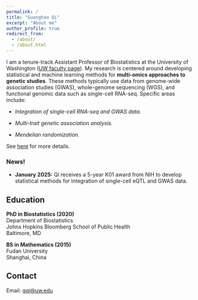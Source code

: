```yaml
---
permalink: /
title: "Guanghao Qi"
excerpt: "About me"
author_profile: true
redirect_from: 
  - /about/
  - /about.html
---
```


I am a tenure-track Assistant Professor of Biostatistics at the University of Washington ([UW faculty page](https://www.biostat.washington.edu/people/guanghao-qi)). My research is centered around developing statistical and machine learning methods for **multi-omics approaches to genetic studies**. These methods typically use data from genome-wide association studies (GWAS), whole-genome sequencing (WGS), and functional genomic data such as single-cell RNA-seq. Specific areas include:

* *Integration of single-cell RNA-seq and GWAS data.*

* *Multi-trait genetic association analysis.* 

* *Mendelian randomization.*

See [here](research.md) for more details.

### News!
* **January 2025:** Qi receives a 5-year K01 award from NIH to develop statistical methods for integration of single-cell eQTL and GWAS data. 


Education
------
**PhD in Biostatistics (2020)**   
Department of Biostatistics    
Johns Hopkins Bloomberg School of Public Health   
Baltimore, MD

**BS in Mathematics (2015)**   
Fudan University   
Shanghai, China

Contact
------
Email: <gqi@uw.edu>
